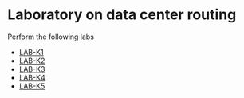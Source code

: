# Laboratory on data center routing

Perform the following labs 
* [LAB-K1](LAB-K1)
* [LAB-K2](LAB-K2)
* [LAB-K3](LAB-K3)
* [LAB-K4](LAB-K4)
* [LAB-K5](LAB-K5)
<!-- * [LAB-K2](LAB-K2) -->

<!-- cmvn -->
